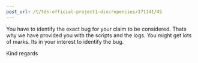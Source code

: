 ```yaml
---
post_url: /t/tds-official-project1-discrepencies/171141/45
---
```

You have to identify the exact bug for your claim to be considered. Thats why we have provided you with the scripts and the logs. You might get lots of marks. Its in your interest to identify the bug.

Kind regards
